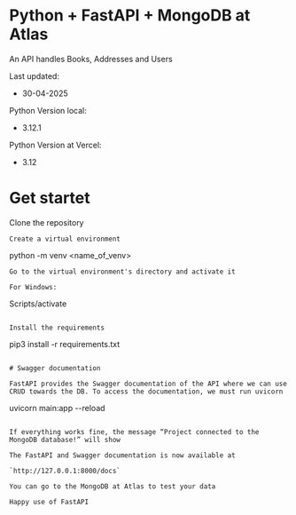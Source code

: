 # Python + FastAPI + MongoDB at Atlas

An API handles Books, Addresses and Users

Last updated:

- 30-04-2025

Python Version local:

- 3.12.1

Python Version at Vercel:

- 3.12

# Get startet

Clone the repository

```
Create a virtual environment

```
python -m venv <name_of_venv>
```
Go to the virtual environment's directory and activate it

For Windows:

```
Scripts/activate
```

Install the requirements

```
pip3 install -r requirements.txt
```

# Swagger documentation

FastAPI provides the Swagger documentation of the API where we can use CRUD towards the DB. To access the documentation, we must run uvicorn

```
uvicorn main:app --reload
```

If everything works fine, the message “Project connected to the MongoDB database!” will show

The FastAPI and Swagger documentation is now available at 

`http://127.0.0.1:8000/docs`

You can go to the MongoDB at Atlas to test your data

Happy use of FastAPI

